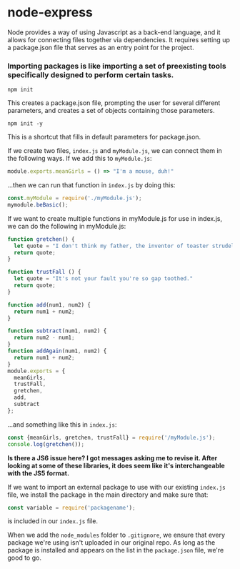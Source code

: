 # node-express

Node provides a way of using Javascript as a back-end language, and it allows for connecting files together via dependencies. It requires setting up a package.json file that serves as an entry point for the project.

### Importing packages is like importing a set of preexisting tools specifically designed to perform certain tasks.

```
npm init
```
This creates a package.json file, prompting the user for several different parameters, and creates a set of objects containing those parameters.

```
npm init -y
```

This is a shortcut that fills in default parameters for package.json.

If we create two files, ```index.js``` and ```myModule.js```, we can connect them in the following ways. If we add this to ```myModule.js```:

```js
module.exports.meanGirls = () => "I'm a mouse, duh!"
```
...then we can run that function in ```index.js``` by doing this:

```js
const.myModule = require('./myModule.js');
mymodule.beBasic();
```
If we want to create multiple functions in myModule.js for use in index.js, we can do the following in myModule.js:

```js
function gretchen() {
  let quote = "I don't think my father, the inventor of toaster strudel, would appreciate that."
  return quote;
}

function trustFall () {
  let quote = "It's not your fault you're so gap toothed."
  return quote;
}

function add(num1, num2) {
  return num1 + num2;
}

function subtract(num1, num2) {
  return num2 - num1;
}
function addAgain(num1, num2) {
  return num1 + num2;
}
module.exports = {
  meanGirls,
  trustFall,
  gretchen,
  add,
  subtract
};
```
...and something like this in ```index.js```:

```js
const {meanGirls, gretchen, trustFall} = require('/myModule.js');
console.log(gretchen());
```
**Is there a JS6 issue here? I got messages asking me to revise it. After looking at some of these libraries, it does seem like it's interchangeable with the JS5 format.**

If we want to import an external package to use with our existing ```index.js``` file, we install the package in the main directory and make sure that:
```js
const variable = require('packagename');
```
is included in our ```index.js``` file.

When we add the ```node_modules``` folder to ```.gitignore```, we ensure that every package we're using isn't uploaded in our original repo. As long as the package is installed and appears on the list in the ```package.json``` file, we're good to go.

